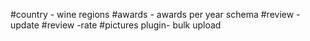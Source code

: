 #country - wine regions 
#awards - awards per year schema
#review -update
#review -rate
#pictures plugin- bulk upload